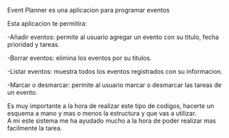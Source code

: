 Event Planner es una aplicacion para programar eventos

Esta aplicacion te permitira:  


-Añadir eventos: permite al usuario agregar un evento con su titulo, fecha prioridad y tareas.


-Borrar eventos: elimina los eventos por su titulos.


-Listar eventos: muestra todos los eventos registrados con su informacion.  


-Marcar o desmarcar: permite al usuario marcar o desmarcar las tareas de un evento.  


Es muy importante a la hora de realizar este tipo de codigos, hacerte un esquema a mano y mas o menos la estructura y que vas a utilizar.  
A mi este sistema me ha ayudado mucho a la hora de poder realizar mas facilmente la tarea.
